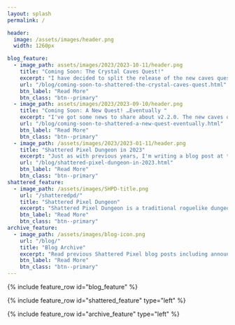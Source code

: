 ```yaml
---
layout: splash
permalink: /

header:
  image: /assets/images/header.png
  width: 1260px

blog_feature:
  - image_path: assets/images/2023/2023-10-11/header.png
    title: "Coming Soon: The Crystal Caves Quest!"
    excerpt: "I have decided to split the release of the new caves quest into two updates. v2.2.0 is now going to include just one variant for the new quest: The crystal caves."
    url: "/blog/coming-soon-to-shattered-the-crystal-caves-quest.html"
    btn_label: "Read More"
    btn_class: "btn--primary"
  - image_path: assets/images/2023/2023-09-10/header.png
    title: "Coming Soon: A New Quest! …Eventually "
    excerpt: "I've got some news to share about v2.2.0. The new caves quest isn't ready to show off yet, so in the meantime I am releasing the other content in v2.2.0 as an early beta!"
    url: "/blog/coming-soon-to-shattered-a-new-quest-eventually.html"
    btn_label: "Read More"
    btn_class: "btn--primary"
  - image_path: /assets/images/2023/2023-01-11/header.png
    title: "Shattered Pixel Dungeon in 2023"
    excerpt: "Just as with previous years, I'm writing a blog post at the start of 2023 to summarize my longer-term plans for Shattered Pixel Dungeon!"
    url: "/blog/shattered-pixel-dungeon-in-2023.html"
    btn_label: "Read More"
    btn_class: "btn--primary"
shattered_feature:
  - image_path: /assets/images/SHPD-title.png
    url: "/shatteredpd/"
    title: "Shattered Pixel Dungeon"
    excerpt: "Shattered Pixel Dungeon is a traditional roguelike dungeon crawler that's simple to start but hard to master! Every game is a unique challenge, with five different heroes, randomized levels and enemies, and hundreds of items to collect and use."
    btn_label: "Read More"
    btn_class: "btn--primary"
archive_feature:
  - image_path: /assets/images/blog-icon.png
    url: "/blog/"
    title: "Blog Archive"
    excerpt: "Read previous Shattered Pixel blog posts including announcements, design overviews, and teasers! The blog includes a full history of my dev work since I started Shattered Pixel Dungeon in 2014."
    btn_label: "Read More"
    btn_class: "btn--primary"
---
```


{% include feature_row id="blog_feature" %}

{% include feature_row id="shattered_feature" type="left" %}

{% include feature_row id="archive_feature" type="left" %}